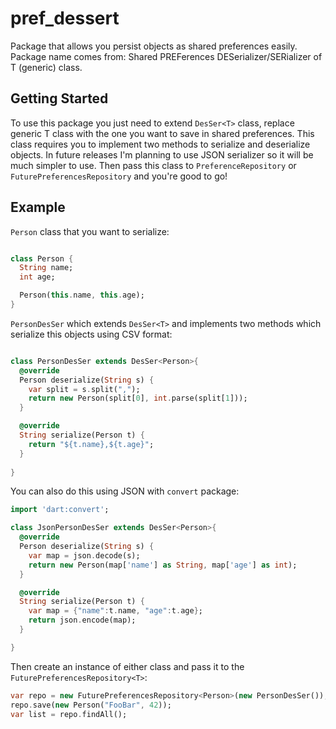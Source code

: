 # pref_dessert

Package that allows you persist objects as shared preferences easily. Package name comes from: Shared PREFerences DESerializer/SERializer of T (generic) class.

## Getting Started

To use this package you just need to extend `DesSer<T>` class, replace generic T class with the one you want to save in shared preferences. This class requires you to implement two methods to serialize and deserialize objects. In future releases I'm planning to use JSON serializer so it will be much simpler to use. Then pass this class to `PreferenceRepository` or `FuturePreferencesRepository` and you're good to go!

## Example

`Person` class that you want to serialize:
```dart

class Person {
  String name;
  int age;

  Person(this.name, this.age);
}

``` 

`PersonDesSer` which extends `DesSer<T>` and implements two methods which serialize this objects using CSV format:
```dart

class PersonDesSer extends DesSer<Person>{
  @override
  Person deserialize(String s) {
    var split = s.split(",");
    return new Person(split[0], int.parse(split[1]));
  }

  @override
  String serialize(Person t) {
    return "${t.name},${t.age}";
  }
  
}
```

You can also do this using JSON with `convert` package:

```dart
import 'dart:convert';

class JsonPersonDesSer extends DesSer<Person>{
  @override
  Person deserialize(String s) {
    var map = json.decode(s);
    return new Person(map['name'] as String, map['age'] as int);
  }

  @override
  String serialize(Person t) {
    var map = {"name":t.name, "age":t.age};
    return json.encode(map);
  }

}
```

Then create an instance of either class and pass it to the `FuturePreferencesRepository<T>`:
```dart
var repo = new FuturePreferencesRepository<Person>(new PersonDesSer());
repo.save(new Person("FooBar", 42));
var list = repo.findAll();
```